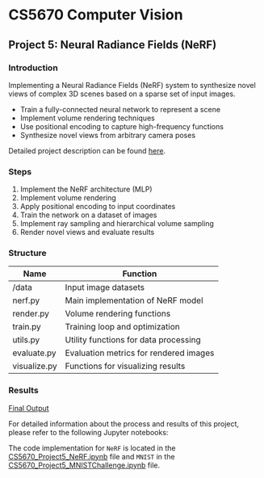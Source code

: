 # CS5670 Computer Vision

## Project 5: Neural Radiance Fields (NeRF)

### Introduction

Implementing a Neural Radiance Fields (NeRF) system to synthesize novel views of complex 3D scenes based on a sparse set of input images.

* Train a fully-connected neural network to represent a scene
* Implement volume rendering techniques
* Use positional encoding to capture high-frequency functions
* Synthesize novel views from arbitrary camera poses

Detailed project description can be found [here](http://www.cs.cornell.edu/courses/cs5670/2024sp/projects/pa5/index.html).

### Steps

1. Implement the NeRF architecture (MLP)
2. Implement volume rendering
3. Apply positional encoding to input coordinates
4. Train the network on a dataset of images
5. Implement ray sampling and hierarchical volume sampling
6. Render novel views and evaluate results

### Structure

| Name         | Function                                        |
| ------------ | ----------------------------------------------- |
| /data        | Input image datasets                            |
| nerf.py      | Main implementation of NeRF model               |
| render.py    | Volume rendering functions                      |
| train.py     | Training loop and optimization                  |
| utils.py     | Utility functions for data processing           |
| evaluate.py  | Evaluation metrics for rendered images          |
| visualize.py | Functions for visualizing results               |

### Results

[Final Output](https://github.com/andrewbpark73/Computer-Vision-P5-NeRF/blob/main/lego_spiral_001000_rgb.mp4)

For detailed information about the process and results of this project, please refer to the following Jupyter notebooks:

The code implementation for `NeRF` is located in the [CS5670_Project5_NeRF.ipynb](CS5670_Project5_NeRF.ipynb) file and
`MNIST` in the [CS5670_Project5_MNISTChallenge.ipynb](./CS5670_Project5_MNISTChallenge.ipynb) file.


